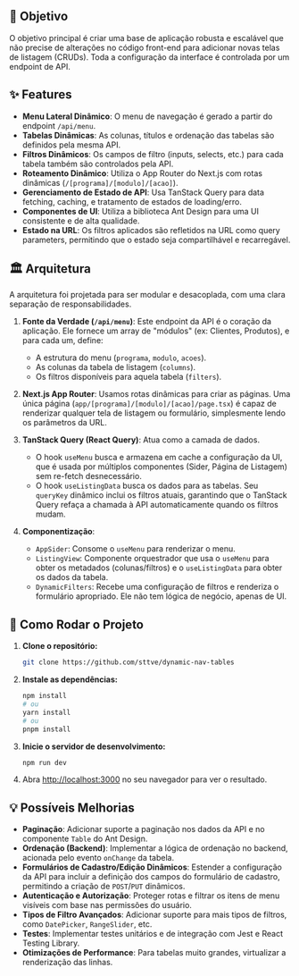 ## 🎯 Objetivo

O objetivo principal é criar uma base de aplicação robusta e escalável que não precise de alterações no código front-end para adicionar novas telas de listagem (CRUDs). Toda a configuração da interface é controlada por um endpoint de API.

## ✨ Features

-   **Menu Lateral Dinâmico**: O menu de navegação é gerado a partir do endpoint `/api/menu`.
-   **Tabelas Dinâmicas**: As colunas, títulos e ordenação das tabelas são definidos pela mesma API.
-   **Filtros Dinâmicos**: Os campos de filtro (inputs, selects, etc.) para cada tabela também são controlados pela API.
-   **Roteamento Dinâmico**: Utiliza o App Router do Next.js com rotas dinâmicas (`/[programa]/[modulo]/[acao]`).
-   **Gerenciamento de Estado de API**: Usa TanStack Query para data fetching, caching, e tratamento de estados de loading/erro.
-   **Componentes de UI**: Utiliza a biblioteca Ant Design para uma UI consistente e de alta qualidade.
-   **Estado na URL**: Os filtros aplicados são refletidos na URL como query parameters, permitindo que o estado seja compartilhável e recarregável.

## 🏛️ Arquitetura

A arquitetura foi projetada para ser modular e desacoplada, com uma clara separação de responsabilidades.

1.  **Fonte da Verdade (`/api/menu`)**: Este endpoint da API é o coração da aplicação. Ele fornece um array de "módulos" (ex: Clientes, Produtos), e para cada um, define:
    -   A estrutura do menu (`programa`, `modulo`, `acoes`).
    -   As colunas da tabela de listagem (`columns`).
    -   Os filtros disponíveis para aquela tabela (`filters`).

2.  **Next.js App Router**: Usamos rotas dinâmicas para criar as páginas. Uma única página (`app/[programa]/[modulo]/[acao]/page.tsx`) é capaz de renderizar qualquer tela de listagem ou formulário, simplesmente lendo os parâmetros da URL.

3.  **TanStack Query (React Query)**: Atua como a camada de dados.
    -   O hook `useMenu` busca e armazena em cache a configuração da UI, que é usada por múltiplos componentes (Sider, Página de Listagem) sem re-fetch desnecessário.
    -   O hook `useListingData` busca os dados para as tabelas. Seu `queryKey` dinâmico inclui os filtros atuais, garantindo que o TanStack Query refaça a chamada à API automaticamente quando os filtros mudam.

4.  **Componentização**:
    -   `AppSider`: Consome o `useMenu` para renderizar o menu.
    -   `ListingView`: Componente orquestrador que usa o `useMenu` para obter os metadados (colunas/filtros) e o `useListingData` para obter os dados da tabela.
    -   `DynamicFilters`: Recebe uma configuração de filtros e renderiza o formulário apropriado. Ele não tem lógica de negócio, apenas de UI.

## 🚀 Como Rodar o Projeto

1.  **Clone o repositório:**
    ```bash
    git clone https://github.com/sttve/dynamic-nav-tables
    ```

2.  **Instale as dependências:**
    ```bash
    npm install
    # ou
    yarn install
    # ou
    pnpm install
    ```

3.  **Inicie o servidor de desenvolvimento:**
    ```bash
    npm run dev
    ```

4.  Abra [http://localhost:3000](http://localhost:3000) no seu navegador para ver o resultado.

## 💡 Possíveis Melhorias

-   **Paginação**: Adicionar suporte a paginação nos dados da API e no componente `Table` do Ant Design.
-   **Ordenação (Backend)**: Implementar a lógica de ordenação no backend, acionada pelo evento `onChange` da tabela.
-   **Formulários de Cadastro/Edição Dinâmicos**: Estender a configuração da API para incluir a definição dos campos do formulário de cadastro, permitindo a criação de `POST`/`PUT` dinâmicos.
-   **Autenticação e Autorização**: Proteger rotas e filtrar os itens de menu visíveis com base nas permissões do usuário.
-   **Tipos de Filtro Avançados**: Adicionar suporte para mais tipos de filtros, como `DatePicker`, `RangeSlider`, etc.
-   **Testes**: Implementar testes unitários e de integração com Jest e React Testing Library.
-   **Otimizações de Performance**: Para tabelas muito grandes, virtualizar a renderização das linhas.